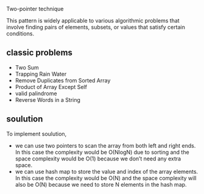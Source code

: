 Two-pointer technique

This pattern is widely applicable to various algorithmic problems that involve finding pairs of elements, subsets, or values that satisfy certain conditions.

## classic problems

* Two Sum
* Trapping Rain Water
* Remove Duplicates from Sorted Array
* Product of Array Except Self
* valid palindrome
* Reverse Words in a String

## soulution
 To implement soulution,
 - we can use two pointers to scan the array from both left and right ends. In this case the complexity would be O(NlogN) due to sorting and the space complexity would be O(1) because we don’t need any extra space.
 - we can use hash map to store the value and index of the array elements. In this case the complexity would be O(N) and the space complexity will also be O(N) because we need to store N elements in the hash map.